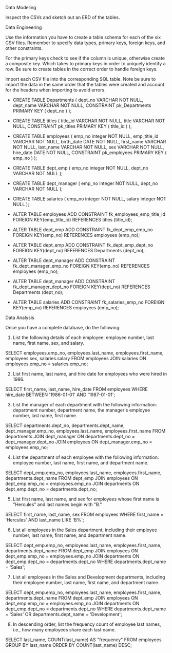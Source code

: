 Data Modeling 
  

Inspect the CSVs and sketch out an ERD of the tables. 




Data Engineering


Use the information you have to create a table schema for each of the six CSV files. Remember to specify data types, primary keys, foreign keys, and other constraints.

For the primary keys check to see if the column is unique, otherwise create a composite key. Which takes to primary keys in order to uniquely identify a row.
Be sure to create tables in the correct order to handle foreign keys.



Import each CSV file into the corresponding SQL table. Note be sure to import the data in the same order that the tables were created and account for the headers when importing to avoid errors.







- CREATE TABLE Departments (
    dept_no VARCHAR   NOT NULL,
    dept_name VARCHAR   NOT NULL,
    CONSTRAINT pk_Departments PRIMARY KEY (
        dept_no
     )
); 

- CREATE TABLE titles (
    title_id VARCHAR   NOT NULL,
    title VARCHAR   NOT NULL,
    CONSTRAINT pk_titles PRIMARY KEY (
        title_id
     )
);

- CREATE TABLE employees (
    emp_no integer   NOT NULL,
    emp_title_id VARCHAR   NOT NULL,
    birth_date DATE   NOT NULL,
    first_name VARCHAR   NOT NULL,
    last_name VARCHAR   NOT NULL,
    sex VARCHAR   NOT NULL,
    hire_date DATE   NOT NULL,
    CONSTRAINT pk_employees PRIMARY KEY (
        emp_no
     )
);

- CREATE TABLE dept_emp (
    emp_no integer   NOT NULL,
    dept_no VARCHAR   NOT NULL
);

- CREATE TABLE dept_manager (
    emp_no integer   NOT NULL,
    dept_no VARCHAR   NOT NULL
);

- CREATE TABLE salaries (
    emp_no integer   NOT NULL,
    salary integer   NOT NULL
);

- ALTER TABLE employees ADD CONSTRAINT fk_employees_emp_title_id FOREIGN KEY(emp_title_id)
REFERENCES titles (title_id);

- ALTER TABLE dept_emp ADD CONSTRAINT fk_dept_emp_emp_no FOREIGN KEY(emp_no)
REFERENCES employees (emp_no);

- ALTER TABLE dept_emp ADD CONSTRAINT fk_dept_emp_dept_no FOREIGN KEY(dept_no)
REFERENCES Departments (dept_no);

- ALTER TABLE dept_manager ADD CONSTRAINT fk_dept_manager_emp_no FOREIGN KEY(emp_no)
REFERENCES employees (emp_no);

- ALTER TABLE dept_manager ADD CONSTRAINT fk_dept_manager_dept_no FOREIGN KEY(dept_no)
REFERENCES Departments (dept_no);

- ALTER TABLE salaries ADD CONSTRAINT fk_salaries_emp_no FOREIGN KEY(emp_no)
REFERENCES employees (emp_no);







Data Analysis

Once you have a complete database, do the following:


1. List the following details of each employee: employee number, last name, first name, sex, and salary.

SELECT employees.emp_no, employees.last_name, employees.first_name, employees.sex, salaries.salary
FROM employees
JOIN salaries
ON employees.emp_no = salaries.emp_no;



2. List first name, last name, and hire date for employees who were hired in 1986.

SELECT first_name, last_name, hire_date
FROM employees
WHERE hire_date BETWEEN '1986-01-01' AND '1987-01-01';



3. List the manager of each department with the following information: department number, department name, the manager's employee number, last name, first name.

SELECT departments.dept_no, departments.dept_name, dept_manager.emp_no, employees.last_name, employees.first_name
FROM departments
JOIN dept_manager
ON departments.dept_no = dept_manager.dept_no
JOIN employees
ON dept_manager.emp_no = employees.emp_no;



4. List the department of each employee with the following information: employee number, last name, first name, and department name.

SELECT dept_emp.emp_no, employees.last_name, employees.first_name, departments.dept_name
FROM dept_emp
JOIN employees
ON dept_emp.emp_no = employees.emp_no
JOIN departments
ON dept_emp.dept_no = departments.dept_no;



5. List first name, last name, and sex for employees whose first name is "Hercules" and last names begin with "B."

SELECT first_name, last_name, sex
FROM employees
WHERE first_name = 'Hercules'
AND last_name LIKE 'B%';


6. List all employees in the Sales department, including their employee number, last name, first name, and department name.

SELECT dept_emp.emp_no, employees.last_name, employees.first_name, departments.dept_name
FROM dept_emp
JOIN employees
ON dept_emp.emp_no = employees.emp_no
JOIN departments
ON dept_emp.dept_no = departments.dept_no
WHERE departments.dept_name = 'Sales';


7. List all employees in the Sales and Development departments, including their employee number, last name, first name, and department name.

SELECT dept_emp.emp_no, employees.last_name, employees.first_name, departments.dept_name
FROM dept_emp
JOIN employees
ON dept_emp.emp_no = employees.emp_no
JOIN departments
ON dept_emp.dept_no = departments.dept_no
WHERE departments.dept_name = 'Sales'
OR departments.dept_name = 'Development';



8. In descending order, list the frequency count of employee last names, i.e., how many employees share each last name.

SELECT last_name,
COUNT(last_name) AS "frequency"
FROM employees
GROUP BY last_name
ORDER BY 
COUNT(last_name) DESC;
 

